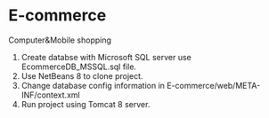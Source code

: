 # E-commerce
Computer&amp;Mobile shopping
1. Create databse with Microsoft SQL server use EcommerceDB_MSSQL.sql file.
2. Use NetBeans 8 to clone project.
3. Change database config information in E-commerce/web/META-INF/context.xml
4. Run project using Tomcat 8 server.
